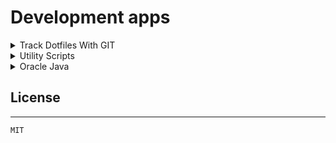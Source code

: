 # Development apps

<details>
<summary>Track Dotfiles With GIT</summary>

## Track Dotfiles With GIT

Track your dotfiles from [GitHub](https://github.com/arpanrec/dotfiles). You can track these files with below command. (Follow the git commands for reference)

```shell
config pull # To pull the changes
config add <filepath> # Track new files/Changes
config commit -m"New Config added/Changed" # Track new files
config push # Push to remote
```

### Variables dotfiles

- `pv_ua_dotfiles_git_remote`
  - Description: Git remote
  - Default: [arpanrec/dotfiles](https://github.com/arpanrec/dotfiles)
- `pv_ua_dotfiles_bare_relative_dir`
  - Description: Git bare directory in `{{ pv_ua_user_home_dir }}`
  - Default: `.dotfiles`

### Example Playbook dotfiles

```yaml
- name: "Include Dotfiles"
  include_role:
    name: "arpanrec.server_workspace"
    tasks_from: dotfiles
```

### Testing dotfiles

Prerequisite: `docker`, `python3-pip`

```bash
git clone git@github.com:arpanrec/ansible-role-server-workspace.git arpanrec.server_workspace
cd arpanrec.server_workspace
python3 -m pip install --user --upgrade virtualenv
virtualenv --python $(readlink -f $(which python3)) venv
source venv/bin/activate
venv/bin/python3 -m pip install -r requirements.txt --upgrade
molecule test -s dotfiles
```

</details>

<details>
<summary>Utility Scripts</summary>

## Utility Scripts

---

Tag: `scripts`

Install [Utility Scripts](https://github.com/arpanrec/util-scripts/tree/main/bin) to `{{ pv_ua_user_bin_dir }}`

Variables:

- Not Applicable
  
### Example Playbook util-scripts

```yaml
- name: "Include Utility Scripts"
  include_role:
    name: "arpanrec.server_workspace"
    tasks_from: util-scripts
```

### Testing util-scripts

Prerequisite: `docker`, `python3-pip`

```bash
git clone git@github.com:arpanrec/ansible-role-server-workspace.git arpanrec.server_workspace
cd arpanrec.server_workspace
python3 -m pip install --user --upgrade virtualenv
virtualenv --python $(readlink -f $(which python3)) venv
source venv/bin/activate
venv/bin/python3 -m pip install -r requirements.txt --upgrade
molecule test -s util-scripts
```

</details>

<details>
<summary>Oracle Java</summary>

## Oracle Java

Install oracle jdk in user space

### Variables Oracle Java

- `pv_ua_jdk_install_path`
  - Description: Install path for java
  - Default: "{{  pv_ua_user_share_dir  }}/java"
- `pv_ua_jdk_version`
  - Description: Major Java Release version
  - Default: 17

### Example Playbook Oracle Java

```yaml
- name: "Include Oracle Java"
  include_role:
    name: "arpanrec.server_workspace"
    tasks_from: java
```

### Testing Oracle Java

Prerequisite: `docker`, `python3-pip`

```bash
git clone git@github.com:arpanrec/ansible-role-server-workspace.git arpanrec.server_workspace
cd arpanrec.server_workspace
python3 -m pip install --user --upgrade virtualenv
virtualenv --python $(readlink -f $(which python3)) venv
source venv/bin/activate
venv/bin/python3 -m pip install -r requirements.txt --upgrade
molecule test -s java
```

</details>

## License

---

`MIT`
